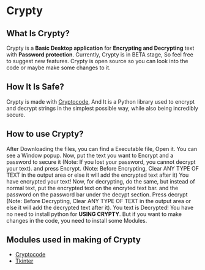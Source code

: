 # Crypty 

## What Is Crypty? 
Crypty is a **Basic Desktop application** for **Encrypting and Decrypting** text with **Password protection**. Currently, Crypty is in BETA stage, So feel free to suggest new features. Crypty is open source so you can look into the code or maybe make some changes to it.

## How It Is Safe?
Crypty is made with [Cryptocode](https://pypi.org/project/cryptocode/), And It is a Python library used to encrypt and decrypt strings in the simplest possible way, while also being incredibly secure.

## How to use Crypty?
After Downloading the files, you can find a Executable file, Open it. You can see a Window popup. Now, put the text you want to Encrypt and a password to secure it (Note: If you lost your password, you cannot decrypt your text). and press Encrypt. (Note: Before Encrypting, Clear ANY TYPE OF TEXT in the output area or else it will add the encrypted text after it) You have encrypted your text! Now, for decrypting, do the same, but instead of normal text, put the encrypted text on the encryted text bar. and the password on the password bar under the decypt section. Press decrypt (Note: Before Decrypting, Clear ANY TYPE OF TEXT in the output area or else it will add the decrypted text after it). You text is Decrypted! You have no need to install python for **USING CRYPTY**. But if you want to make changes in the code, you need to install some Modules.

## Modules used in making of Crypty
- [Cryptocode](https://pypi.org/project/cryptocode/)
- [Tkinter](https://docs.python.org/3/library/tkinter.html)

